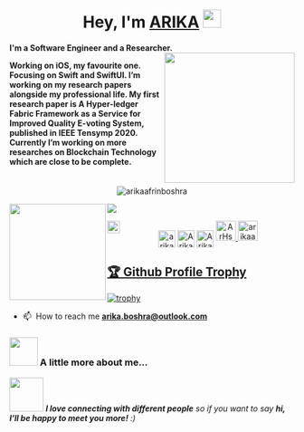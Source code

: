 <h1 align="center">Hey, I'm <a href="https://www.linkedin.com/in/arikaafrinboshra/" target="_blank">ARIKA</a> <img
src="https://github.com/blackcater/blackcater/raw/master/images/Hi.gif" height="32" /></h1>

<h4>I'm a Software Engineer and a Researcher.<br>
  
<img align='right' src="https://media.giphy.com/media/ieyl9zmCjO4b4t6qoY/giphy.gif" width="230">
  
Working on iOS, my favourite one. Focusing on Swift and SwiftUI. I’m working on my research papers alongside my professional life. My first research paper is **A Hyper-ledger Fabric Framework as a Service for Improved Quality E-voting System**, published in IEEE Tensymp 2020. Currently I’m working on more researches on Blockchain Technology which are close to be complete. 
<br>
<br>

</h4>

<p align="center"> <img src="https://komarev.com/ghpvc/?username=arikaafrinboshra" alt="arikaafrinboshra" /> </p>

<div>
  <img height="170" align="left" src="https://github-readme-stats.vercel.app/api?username=arikaafrinboshra&count_private=true&include_all_commits=true&theme=highcontrast&bg_color=0,000000,130F40" />
  <img src="https://github-readme-stats.vercel.app/api/top-langs/?username=arikaafrinboshra&layout=compact&theme=highcontrast&bg_color=0,000000,130F40" />
</div>



<p align="center">
<a href="https://www.linkedin.com/in/arikaafrinboshra/" target="blank"><img align="center" src="https://img.icons8.com/color/48/000000/linkedin-circled.png" alt="arikaafrinboshra" height="30" width="30" /></a>
<a href="https://www.researchgate.net/profile/Arika-Boshra" target="blank"><img align="center" src="https://www.researchgate.net/apple-touch-icon-180x180.png" alt="Arika-Boshra" height="30" width="30" /></a>
<a href="https://twitter.com/ArikaAfrin" target="blank"><img align="center" src="https://img.icons8.com/nolan/64/twitter.png" alt="ArikaAfrin" height="30" width="30" /></a>
<a href="https://whttps://www.facebook.com/ArHsOb/">
  <img alt="ArHsOb" width="35px" src="https://img.icons8.com/fluent/48/000000/facebook-new.png" />
</a>
<a href="https://www.instagram.com/arikaafrinboshra/">
<img alt="arikaafrinboshra" width="35px" src="https://raw.githubusercontent.com/Raymo111/Raymo111/master/socials/instagram.svg" />
</a>
  <a href="https://discord.gg/ARIKA#0025">
  <img align="left" alt="Arika's Discord" width="22px" src="https://img.icons8.com/color/96/000000/discord-logo.png" />
</a>
</p>

<a href="https://github.com/arikaafrinboshra/github-profile-trophy"><h2>🏆 Github Profile Trophy</h2></a>
[![trophy](https://github-profile-trophy.vercel.app/?username=arikaafrinboshra&theme=juicyfresh&no-frame=true&no-bg=true&margin-w=100)](https://github.com/ryo-ma/github-profile-trophy)

- 📫 󠀠󠀠 How to reach me **arika.boshra@outlook.com**

### <img src="https://media.giphy.com/media/VgCDAzcKvsR6OM0uWg/giphy.gif" width="50"> A little more about me...  

<img src="https://media.giphy.com/media/LnQjpWaON8nhr21vNW/giphy.gif" width="60"> <em><b>I love connecting with different people</b> so if you want to say <b>hi, I'll be happy to meet you more!</b> :)</em>

<!--
-->
